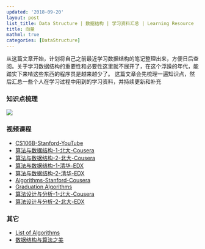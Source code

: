 ```yaml
---
updated: '2018-09-20'
layout: post
list_title: Data Structure | 数据结构 | 学习资料汇总 | Learning Resource
title: 向量
mathml: true
categories: [DataStructure]
---
```


从这篇文章开始，计划将自己之前最近学习数据结构的笔记整理出来，方便日后查阅。关于学习数据结构的重要性和必要性这里就不展开了，在这个浮躁的年代，能踏实下来啃这些东西的程序员是越来越少了。
这篇文章会先梳理一遍知识点，然后汇总一些个人在学习过程中用到的学习资料，并持续更新和补充

### 知识点梳理

<img src="{{site.baseurl}}/assets/images/2010/07/data-structure-overview.jpg">

### 视频课程

- [CS106B-Stanford-YouTube](https://www.youtube.com/watch?v=NcZ2cu7gc-A&list=PLnfg8b9vdpLn9exZweTJx44CII1bYczuk)
- [算法与数据结构-1-北大-Cousera](https://www.coursera.org/learn/shuju-jiegou-suanfa/home/welcome)
- [算法与数据结构-2-北大-Cousera](https://www.coursera.org/learn/gaoji-shuju-jiegou/home/welcome)
- [算法与数据结构-1-清华-EDX](https://courses.edx.org/courses/course-v1:TsinghuaX+30240184.1x+3T2017/course/)
- [算法与数据结构-2-清华-EDX](https://courses.edx.org/courses/course-v1:PekingX+04833050X+1T2016/course/)
- [Algorithms-Stanford-Cousera](https://www.coursera.org/learn/algorithms-divide-conquer/home/welcome)
- [Graduation Algorithms](https://classroom.udacity.com/courses/ud401)
- [算法设计与分析-1-北大-Cousera](https://www.coursera.org/learn/algorithms/home/welcome)
- [算法设计与分析-2-北大-EDX](https://courses.edx.org/courses/course-v1:PekingX+04833050X+1T2016/course/)

### 其它

- [List of Algorithms](https://www.wikiwand.com/en/List_of_algorithms)
- [数据结构与算法之美](https://account.geekbang.org/)

